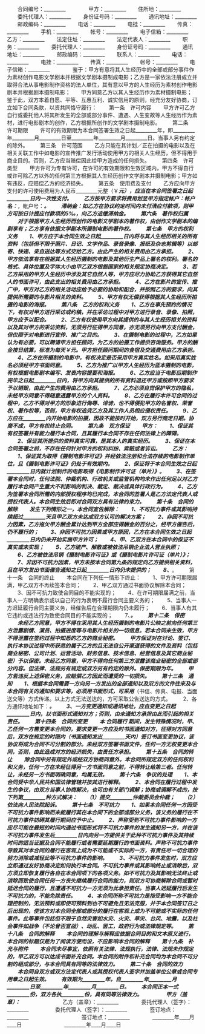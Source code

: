 
 


　　合同编号：_________　　
　　甲方：_________
　　住所地：_________
　　委托代理人：_________
　　身份证号码：_________
　　通讯地址：_________
　　邮政编码：_________
　　电话：_________
　　电挂：_________
　　传真：_________
　　手机：_________
　　帐号：_________
　　电子信箱：_________　　
　　乙方：_________
　　法定住址：_________
　　法定代表人：_________
　　职务：_________
　　委托代理人：_________
　　身份证号码：_________
　　通讯地址：_________
　　邮政编码：_________
　　联系人：_________
　　电话：_________
　　电挂：_________
　　传真：_________
　　帐号：_________
　　电子信箱：_________　　
　　鉴于：甲方有意将其人生经历中的全部或部分事件作为素材创作电影文学剧本并根据文学剧本摄制成电影；乙方是一家依法注册成立并取得合法从事电影制作资格的法人单位，其有意以甲方的人生经历为素材创作电影剧本并根据剧本摄制电影；　　甲方同意乙方以其人生经历作为素材摄制电影；　　鉴于此，双方本着自愿、平等、互惠互利、诚实信用的原则，经充分友好协商，订立如下合同条款，以资共同恪守履行：
　　第一条　许可内容
　　甲方许可乙方自行或委托他人将其所发生的全部或部分事件、遭遇、人生变故等人生经历作为素材，进行电影剧本的创作，乙方根据所创作的文学剧本摄制电影。
　　第二条　许可期限
　　许可的有效期限为本合同签署生效之日起_________年，即_________年_________月_________日至_________年_________月_________日。当事人另有约定的除外。
　　第三条　许可范围
　　乙方只能在其计划／正在拍摄的电影以及在相关关联工作中如电影的宣传推广发行活动使用甲方的相关人生经历，但不得用于商业目的。否则，乙方应当赔偿因此给甲方造成的任何损失。
　　第四条　许可类型
　　甲方许可为专有许可，在许可的有效期限和生效区域内，甲方不得自行或许可除乙方以外的任何第三方根据其人生经历创作文学剧本并摄制电影；甲方如有违反，应赔偿乙方的经济损失。
　　第五条　使用费及支付
　　乙方应向甲方支付的许可使用费用为人民币_________元整（￥_________元），应当在本合同签署之日起_________日内一次性支付。
　　乙方按甲方要求将费用划至甲方指定帐户：帐户名：_________，帐户号：_________。
　　滞纳金：如乙方在协议约定时间内未付清应付款项，则甲方可按日计提应付款项的5‰，向乙方追缴滞纳金。
　　第六条　著作权归属
　　对于根据甲方人生经历而创作的电影文学剧本的著作权，由创作文学剧本的编剧享有；乙方享有依据文学剧本所摄制电影的著作权。
　　第七条　甲方的权利义务
　　1、甲方应于本合同生效之日起_________日内将与其人生经历相关的所有资料（包括但不限于照片、日记、文学作品、录音录像、报纸及杂志剪辑等）以邮寄、快递、亲自送达等方式交给乙方。由此产生的相关费用由乙方承担。
　　2、甲方依法享有在根据其人生经历摄制的电影及其他衍生产品上署名的权利。署名的格式、具体位置及字体大小由甲乙双方根据国家的相关规定协商决定。
　　3、若乙方采用的甲方人生经历中涉及其它自然人等，甲方应尽力协助乙方获得其它自然人的书面许可，由此支出的相关费用由乙方承担。
　　4、乙方在影片的宣传、推广中，甲方对乙方的相关活动应给予必要的协助和配合，并按照乙方的要求，向其提供所需要的与影片相关的资料。
　　5、甲方有权无偿获得根据其人生经历所拍摄的电影的海报。
　　第八条　乙方的权利义务
　　1、乙方在事先预约的情况下，有权对甲方进行采访或约稿，并在采访过程中对甲方进行录音、录像、拍照，甲方应予以配合。
　　2、乙方有权使用甲方向其提供的与其人生经历相关的资料以及其对甲方的采访资料，无须另行征得甲方同意，亦无须另行向甲方支付酬金，但仅限于对电影进行宣传、推广之目的。
　　3、在摄制电影的过程中，乙方如果认为有必要，可以聘请甲方担任顾问，为乙方的拍摄工作提供咨询服务。甲方的酬金按日结算，标准为每天￥_________元。甲方担任顾问期间的食宿及交通费用由乙方承担。
　　4、乙方在所摄制的电影中，有权决定是否采用甲方真实姓名。如采用真实姓名必须经甲方书面同意。
　　5、乙方为推广以甲方人生经历为蓝本摄制的电影，有权根据电影剧本编写、发表内容提要和海报。
　　6、乙方应当于电影后期制作完毕之日起_________日内，将甲方向其提供的所有资料退还甲方或按照甲方要求予以销毁，由此产生的费用由乙方承担。
　　7、乙方必须自觉保护甲方的隐私，未经甲方同意不得随意透露甲方的个人资料。
　　8、乙方在履行本许可合同的过程中，乙方不得对甲方的形象进行侮辱、诽谤，也不得侵犯甲方的名誉权、荣誉权、著作权等，否则，甲方有权追究乙方及其工作人员相应侵权责任。
　　9、乙方应在_________内开始电影的拍摄，因故不能按时开始，双方另行商定日期。协商不成，甲方有权终止合同。
　　第九条　双方保证
　　甲方：
　　1、保证其有权签署并有能力履行本合同，且其履行本合同不存在任何法律上的障碍。
　　2、保证其所提供的资料真实可靠，是其本人的真实经历。
　　3、保证在本合同签署之前，不存在任何针对甲方的权利纠纷、索赔或者诉讼。
　　乙方：
　　1、保证其为取得《摄制电影许可证》并经依法注册和合法存续的电影制作单位，且《摄制电影许可证》仍处于有效期内。
　　2、保证将于本合同生效之日起_________日内就计划制作的电影取得《电影制作许可证（单片）》。
　　3、在签署本合同时，任何法院、仲裁机构、行政机关或监管机构均未作出任何足以对乙方履行本合同产生重大不利影响的判决、裁定、裁决或具体行政行为。
　　4、乙方为签署本合同所需的内部授权程序均已完成，本合同的签署人是乙方法定代表人或授权代表人。本合同生效后即对合同双方具有法律约束力。
　　第十条　合同的解除
　　发生下列情形之一，本合同宣告解除：
　　1、不可抗力事件或其影响持续超过_________天且甲乙双方未达成双方认可的解决方案；
　　2、非因不可抗力因素，乙方拖欠甲方酬金累计达到甲方全部应得酬金的百分之_________，经甲方催告后，仍不履行的；
　　3、非因不可抗力因素或甲方原因，乙方在本合同生效之日起_________日内仍未开始实施甲方许可；
　　4、甲、乙双方在本合同中的保证不真实或未实现；
　　5、乙方破产、解散或被依法吊销企业法人营业执照；
　　6、乙方被依法吊销《摄制电影许可证》或《摄制电影片许可证（单片）》；
　　7、非因不可抗力因素，甲方未按本合同第九条的规定向乙方提供相关资料，且在甲方发出书面催告通知之日起_________日内仍未提供的；
　　8、_________。
　　第十一条　合同的终止
　　本合同在下列任一情形下终止：
　　1、甲方许可期限届满，甲乙双方不再续签本合同；
　　2、甲乙双方通过书面协议解除本合同；
　　3、因不可抗力致使合同目的不能实现的；
　　4、在许可期限届满之前，当事人一方明确表示或以自己的行为表明不履行合同主要义务的；
　　5、当事人一方迟延履行合同主要义务，经催告后在合理期限内仍未履行；
　　6、当事人有其它违约或违法行为致使合同目的不能实现的；
　　7、_________。
　　第十二条　保密
　　未经乙方同意，甲方不得在采用其人生经历摄制的电影片公映之前向任何第三方泄露剧情、演员、拍摄进度等与电影片相关的一切信息。若本合同未生效，甲方不得泄露在签约过程中知悉的乙方的商业秘密。
　　甲方保证对在讨论、签订、执行本协议过程中所获悉的属于乙方的且无法自公开渠道获得的文件及资料（包括商业秘密、公司计划、运营活动、财务信息、技术信息、经营信息及其它商业秘密）予以保密。未经乙方同意，甲方不得向任何第三方泄露该商业秘密的全部或部分内容。但法律、法规另有规定或双方另有约定的除外。保密期限为年。
　　甲方若违反上述保密义务，应赔偿乙方因此而遭受的一切损失。
　　第十三条　通知
　　1、根据本合同需要一方向另一方发出的全部通知以及双方的文件往来及与本合同有关的通知和要求等，必须用书面形式，可采用_________（书信、传真、电报、当面送交等）方式传递。以上方式无法送达的，方可采取公告送达的方式。
　　2、各方通讯地址如下：_________。
　　3、一方变更通知或通讯地址，应自变更之日起_________日内，以书面形式通知对方；否则，由未通知方承担由此而引起的相关责任。
　　第十四条　合同的变更
　　本
合同履行
期间，发生特殊情况时，甲、乙任何一方需变更本合同的，要求变更一方应及时书面通知对方，征得对方同意后，双方在规定的时限内（书面通知发出_________天内）签订书面变更协议，该协议将成为合同不可分割的部分。未经双方签署书面文件，任何一方无权变更本合同，否则，由此造成对方的经济损失，由责任方承担。
　　第十五条　合同的转让
　　除合同中另有规定外或经双方协商同意外，本合同所规定双方的任何权利和义务，任何一方在未经征得另一方书面同意之前，不得转让给第三者。任何转让，未经另一方书面明确同意，均属无效。
　　第十六条　争议的处理
　　1、本合同受中华人民共和国法律管辖并按其进行解释。
　　2、本合同在履行过程中发生的争议，由双方当事人协商解决，也可由有关部门调解；协商或调解不成的，按下列第_________种方式解决：
　　（1）提交_________仲裁委员会仲裁；
　　（2）依法向人民法院起诉。
　　第十七条　不可抗力
　　1、如果本合同任何一方因受不可抗力事件影响而未能履行其在本合同下的全部或部分义务，该义务的履行在不可抗力事件妨碍其履行期间应予中止。
　　2、声称受到不可抗力事件影响的一方应尽可能在最短的时间内通过书面形式将不可抗力事件的发生通知另一方，并在该不可抗力事件发生后_________日内向另一方提供关于此种不可抗力事件及其持续时间的适当证据及合同不能履行或者需要延期履行的书面资料。声称不可抗力事件导致其对本合同的履行在客观上成为不可能或不实际的一方，有责任尽一切合理的努力消除或减轻此等不可抗力事件的影响。
　　3、不可抗力事件发生时，双方应立即通过友好协商决定如何执行本合同。不可抗力事件或其影响终止或消除后，双方须立即恢复履行各自在本合同项下的各项义务。如不可抗力及其影响无法终止或消除而致使合同任何一方丧失继续履行合同的能力，则双方可协商解除合同或暂时延迟合同的履行，且遭遇不可抗力一方无须为此承担责任。当事人迟延履行后发生不可抗力的，不能免除责任。
　　4、本合同所称不可抗力是指受影响一方不能合理控制的，无法预料或即使可预料到也不可避免且无法克服，并于本合同签订日之后出现的，使该方对本合同全部或部分的履行在客观上成为不可能或不实际的任何事件。此等事件包括但不限于自然灾害如水灾、火灾、旱灾、台风、地震，以及社会事件如战争（不论曾否宣战）、动乱、罢工，政府行为或法律规定等。
　　第十八条　合同的解释
　　本合同的理解与解释应依据合同目的和文本原义进行，本合同的标题仅是为了阅读方便而设，不应影响本合同的解释
　　第十九条　补充与附件
　　本合同未尽事宜，依照有关法律、法规执行，法律、法规未作规定的，甲乙双方可以达成书面补充合同。本合同的附件和补充合同均为本合同不可分割的组成部分，与本合同具有同等的法律效力。
　　第二十条　合同的效力
　　本合同自双方或双方法定代表人或其授权代表人签字并加盖单位公章或合同专用章之日起生效。
　　有效期为_________年，自_________年_________月_________日至_________年_________月_________日。
　　本合同正本一式_________份，双方各执_________份，具有同等法律效力。
　　
　　甲方（盖章）：_________　　　　　　　　乙方（盖章）：_________　　
　　委托代理人（签字）：_________　　　　　委托代理人（签字）：_________　　
　　签订地点：_________　　　　　　　　　　签订地点：_________　　
　　_________年____月____日　　　　　　　　_________年____月____日 


 


 

 
 
 
 
 
  


  
 

  


  


  
 
 
 
 

